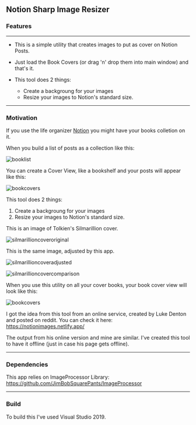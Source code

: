 ## **Notion Sharp Image Resizer** ##


### Features
---
- This is a simple utility that creates images to put as cover on Notion Posts.

- Just load the Book Covers (or drag 'n' drop them into main window) and that's it.

- This tool does 2 things:
   * Create a backgroung for your images
   *  Resize your images to Notion's standard size.

---

### Motivation

If you use the life organizer [Notion](https://www.notion.so/product) you might have your books colletion on it.

When you build a list of posts as a collection like this:

![booklist](https://imgur.com/Mj7JAYd.jpg)

You can create a Cover View, like a bookshelf and your posts will appear like this:

![bookcovers](https://imgur.com/rZ2MKWG.png)

This tool does 2 things:

 1. Create a backgroung for your images
 2. Resize your images to Notion's standard size.

This is an image of Tolkien's Silmarillion cover.

![silmarillioncoveroriginal](https://imgur.com/zmTX9wr.png )

This is the same image, adjusted by this app.

![silmarillioncoveradjusted](https://imgur.com/0137blK.png)
  
![silmarillioncovercomparison](https://imgur.com/NDDb56e.jpg)

When you use this utility on all your cover books, your book cover view will look like this:

![bookcovers](https://imgur.com/rZ2MKWG.png)

I got the idea from this tool from an online service, created by Luke Denton and posted on reddit.  You can check it here: https://notionimages.netlify.app/

The output from his online version and mine are similar.  I've created this tool to have it offline (just in case his page gets offline).

---
### Dependencies

This app relies on ImageProcessor Library: https://github.com/JimBobSquarePants/ImageProcessor

---
### Build
To build this I've used Visual Studio 2019.
